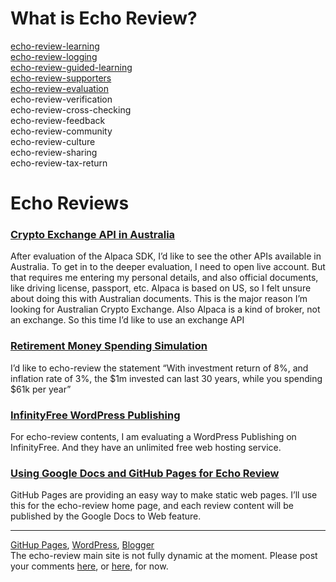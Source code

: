 
# What is Echo Review?
[echo-review-learning](https://docs.google.com/document/d/e/2PACX-1vT3XmPU6_6sVhs-OJdU31uEXHULB6Q0THjeCuIE960bZsoL6LQf3gzV2G0a5CC3laNz_x9-dtYFtJrG/pub)  
[echo-review-logging](https://docs.google.com/document/d/e/2PACX-1vQFA7rh2KKPP4oRsuAEwllhc1HveBz_Lgmv1o_0QrgdJie2uf1yu3SZXJNe7sFOoIzCoEDa8ZXz6xPC/pub)  
[echo-review-guided-learning](https://docs.google.com/document/d/e/2PACX-1vRFHzBfHa-lZY0_WSHCMP3gc6i6WnucLL_4aFFPcR5a_K19mXyby4BmpDfpoxwpjzRXxxnIn58CP9_x/pub)  
[echo-review-supporters](https://docs.google.com/document/d/e/2PACX-1vSJun5DroQp2KTCBFSvJyt83eGn8Rmv9VNQDP7PrDpD23cxUDM24N4o2OR2t0Az7raXONtur9eFBGYq/pub)  
[echo-review-evaluation](echo-review-evaluation.md)  
echo-review-verification  
echo-review-cross-checking  
echo-review-feedback  
echo-review-community  
echo-review-culture  
echo-review-sharing  
echo-review-tax-return  

# Echo Reviews

### [Crypto Exchange API in Australia](https://docs.google.com/document/d/e/2PACX-1vT2OWT2km43mUTpmIXZ5ouVKNTmKR42Bqo8JMY6JvuX4BosMKBu156sD-haQAI4urvvnd5Of6aYkcdy/pub)
After evaluation of the Alpaca SDK, I’d like to see the other APIs available in Australia. To get in to the deeper evaluation, I need to open live account. But that requires me entering my personal details, and also official documents, like driving license, passport, etc. Alpaca is based on US, so I felt unsure about doing this with Australian documents. This is the major reason I’m looking for Australian Crypto Exchange. Also Alpaca is a kind of broker, not an exchange. So this time I’d like to use an exchange API


### [Retirement Money Spending Simulation](https://docs.google.com/document/d/e/2PACX-1vSCoJ6lVJEBrWnhhnrF-16-wzdbKJ0LziqYdtx_b1l-zeaTwBPYPNUqUwKiYRdVoaN4M39YV0bZ-6nv/pub)
I’d like to echo-review the statement “With investment return of 8%, and inflation rate of 3%, the $1m invested can last 30 years, while you spending $61k per year”

### [InfinityFree WordPress Publishing](https://docs.google.com/document/d/e/2PACX-1vStF8kLlgj0SeDV53oVXHiBDX67xv2waptEhepkH7C15izunJd10OV8s9mrTr-M7YVa4m_xHzZh6US2/pub)
For echo-review contents, I am evaluating a WordPress Publishing on InfinityFree. And they have an unlimited free web hosting service.

### [Using Google Docs and GitHub Pages for Echo Review](https://docs.google.com/document/d/e/2PACX-1vRmkWbMAaz_aHAcn-63dwsrTFuEzq7jbCoOzm1Xq9u3uioUhSdJfPYZw5jWU__U1gNd9gD0V1p-e7c6/pub)
GitHub Pages are providing an easy way to make static web pages. I’ll use this for the echo-review home page, and each review content will be published by the Google Docs to Web feature.

---
[GitHup Pages](https://echo-review.com/),
[WordPress](https://echo-review.free.nf),
[Blogger](https://echo-review-learning.blogspot.com/)  
The echo-review main site is not fully dynamic at the moment. Please post your comments [here](http://echo-review.free.nf/2025/09/07/post-your-comments-here/), or [here](https://echo-review-learning.blogspot.com/2025/09/post-your-comments-here.html), for now.
